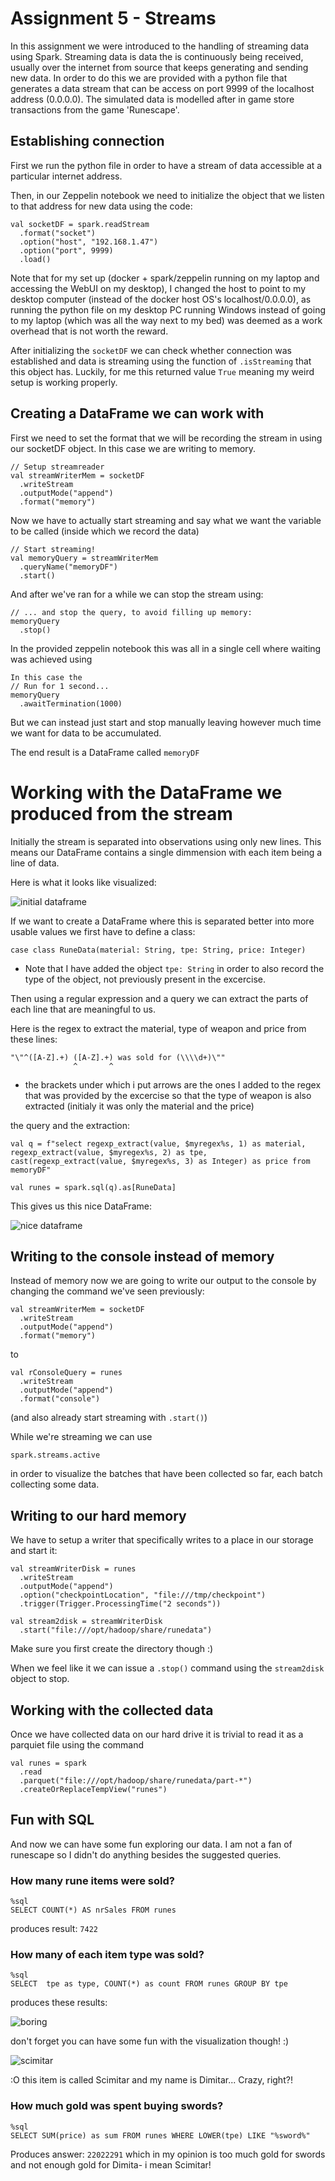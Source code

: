 # Assignment 5 - Streams

In this assignment we were introduced to the handling of streaming data using Spark. Streaming data is data the is continuously being received, usually over the internet from source that keeps generating and sending new data. In order to do this we are provided with a python file that generates a data stream that can be access on port 9999 of the localhost address (0.0.0.0). The simulated data is modelled after in game store transactions from the game 'Runescape'. 

## Establishing connection
First we run the python file in order to have a stream of data accessible at a particular internet address.

Then, in our Zeppelin notebook we need to initialize the object that we listen to that address for new data using the code:
```
val socketDF = spark.readStream
  .format("socket")
  .option("host", "192.168.1.47")
  .option("port", 9999)
  .load()
```
Note that for my set up (docker + spark/zeppelin running on my laptop and accessing the WebUI on my desktop), I changed the host to point to my desktop computer (instead of the docker host OS's localhost/0.0.0.0), as running the python file on my desktop PC running Windows instead of going to my laptop (which was all the way next to my bed) was deemed as a work overhead that is not worth the reward.

After initializing the `socketDF` we can check whether connection was established and data is streaming using the function of `.isStreaming` that this object has. Luckily, for me this returned value `True` meaning my weird setup is working properly.

## Creating a DataFrame we can work with
First we need to set the format that we will be recording the stream in using our socketDF object. In this case we are writing to memory.
```
// Setup streamreader
val streamWriterMem = socketDF
  .writeStream
  .outputMode("append")
  .format("memory")
```
Now we have to actually start streaming and say what we want the variable to be called (inside which we record the data)
```
// Start streaming!
val memoryQuery = streamWriterMem  
  .queryName("memoryDF")
  .start()
```
And after we've ran for a while we can stop the stream using:
```
// ... and stop the query, to avoid filling up memory:
memoryQuery
  .stop()
```
In the provided zeppelin notebook this was all in a single cell where waiting was achieved using
```
In this case the
// Run for 1 second...
memoryQuery
  .awaitTermination(1000)
```
But we can instead just start and stop manually leaving however much time we want for data to be accumulated. 

The end result is a DataFrame called `memoryDF` 

# Working with the DataFrame we produced from the stream
Initially the stream is separated into observations using only new lines. This means our DataFrame contains a single dimmension with each item being a line of data.

Here is what it looks like visualized:

![initial dataframe](images/streamcolumn.png)

If we want to create a DataFrame where this is separated better into more usable values we first have to define a class: 

```
case class RuneData(material: String, tpe: String, price: Integer)
```
* Note that I have added the object `tpe: String` in order to also record the type of the object, not previously present in the excercise.

Then using a regular expression and a query we can extract the parts of each line that are meaningful to us.

Here is the regex to extract the material, type of weapon and price from these lines:

```
"\"^([A-Z].+) ([A-Z].+) was sold for (\\\\d+)\""
              ^       ^  
```
* the brackets under which i put arrows are the ones I added to the regex that was provided by the excercise so that the type of weapon is also extracted (initialy it was only the material and the price)

the query and the extraction:
```
val q = f"select regexp_extract(value, $myregex%s, 1) as material, regexp_extract(value, $myregex%s, 2) as tpe, cast(regexp_extract(value, $myregex%s, 3) as Integer) as price from memoryDF"

val runes = spark.sql(q).as[RuneData]
```

This gives us this nice DataFrame: 

![nice dataframe](images/nicedataframe.png)

## Writing to the console instead of memory

Instead of memory now we are going to write our output to the console by changing the command we've seen previously:

```
val streamWriterMem = socketDF
  .writeStream
  .outputMode("append")
  .format("memory")
```

to 

```
val rConsoleQuery = runes
  .writeStream
  .outputMode("append")
  .format("console")
```

(and also already start streaming with `.start()`)

While we're streaming we can use 
```
spark.streams.active
```
in order to visualize the batches that have been collected so far, each batch collecting some data.

## Writing to our hard memory

We have to setup a writer that specifically writes to a place in our storage and start it:

```
val streamWriterDisk = runes
  .writeStream
  .outputMode("append")
  .option("checkpointLocation", "file:///tmp/checkpoint")
  .trigger(Trigger.ProcessingTime("2 seconds"))

val stream2disk = streamWriterDisk
  .start("file:///opt/hadoop/share/runedata")
```

Make sure you first create the directory though :) 

When we feel like it we can issue a `.stop()` command using the `stream2disk` object to stop.

## Working with the collected data

Once we have collected data on our hard drive it is trivial to read it as a parquiet file using the command

```
val runes = spark
  .read
  .parquet("file:///opt/hadoop/share/runedata/part-*")
  .createOrReplaceTempView("runes")
```

## Fun with SQL

And now we can have some fun exploring our data. I am not a fan of runescape so I didn't do anything besides the suggested queries.

### How many rune items were sold?

```
%sql
SELECT COUNT(*) AS nrSales FROM runes
``` 
produces result: `7422`

### How many of each item type was sold?
```
%sql
SELECT  tpe as type, COUNT(*) as count FROM runes GROUP BY tpe
```

produces these results:

![boring](images/boring.png)

don't forget you can have some fun with the visualization though! :)

![scimitar](images/scimitar.png)

:O this item is called Scimitar and my name is Dimitar... Crazy, right?!

### How much gold was spent buying swords?

```
%sql
SELECT SUM(price) as sum FROM runes WHERE LOWER(tpe) LIKE "%sword%"
```

Produces answer: `22022291` which in my opinion is too much gold for swords and not enough gold for Dimita- i mean Scimitar!
